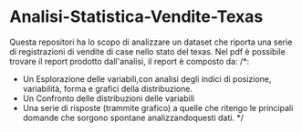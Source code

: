 # Analisi-Statistica-Vendite-Texas
Questa repositori ha lo scopo di analizzare un dataset che riporta una serie di registrazioni di vendite di case nello stato del texas.
Nel pdf è possibile trovare il report prodotto dall'analisi, il report è composto da:
/*:
  - Un Esplorazione delle variabili,con analisi degli indici di posizione, variabilità, forma e grafici della distribuzione.
  - Un Confronto delle distribuzioni delle variabili
  - Una serie di risposte (trammite grafico) a quelle che ritengo le principali domande che sorgono spontane analizzandoquesti dati.
 */
